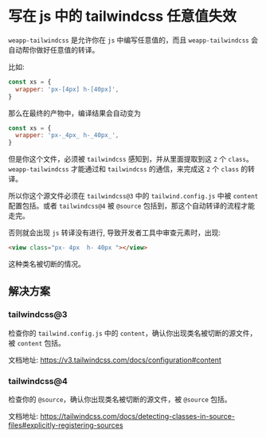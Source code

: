 # 写在 js 中的 tailwindcss 任意值失效

`weapp-tailwindcss` 是允许你在 `js` 中编写任意值的，而且 `weapp-tailwindcss` 会自动帮你做好任意值的转译。

比如:

```js title="src/pages/index/index.js"
const xs = {
  wrapper: 'px-[4px] h-[40px]',
}
```

那么在最终的产物中，编译结果会自动变为

```js title="dist/pages/index/index.js"
const xs = {
  wrapper: 'px-_4px_ h-_40px_',
}
```

但是你这个文件，必须被 `tailwindcss` 感知到，并从里面提取到这 `2` 个 `class`。`weapp-tailwindcss` 才能通过和 `tailwindcss` 的通信，来完成这 `2` 个 `class` 的转译。

所以你这个源文件必须在 `tailwindcss@3` 中的 `tailwind.config.js` 中被 `content` 配置包括。或者 `tailwindcss@4` 被 `@source` 包括到，那这个自动转译的流程才能走完。

否则就会出现 `js` 转译没有进行, 导致开发者工具中审查元素时，出现:

```html
<view class="px- 4px  h- 40px "></view>
```

这种类名被切断的情况。

## 解决方案

### tailwindcss@3

检查你的 `tailwind.config.js` 中的 `content`，确认你出现类名被切断的源文件，被 `content` 包括。

文档地址: https://v3.tailwindcss.com/docs/configuration#content

### tailwindcss@4

检查你的 `@source`，确认你出现类名被切断的源文件，被 `@source` 包括。

文档地址: https://tailwindcss.com/docs/detecting-classes-in-source-files#explicitly-registering-sources

<!-- 因为 `tailwindcss` 和 `weapp-tailwindcss` 的转化规则 ，是根据你的源代码里提取出来的 `token` 决定的 -->